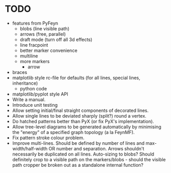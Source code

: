 # TODO

* features from PyFeyn
	* blobs (line visible path)
	* arrows (free, parallel)
	* draft mode (turn off all 3d effects)
	* line fracpoint
	* better marker convenience
	* multiline
	* more markers
		* arrow
* braces
* matplotlib style rc-file for defaults (for all lines, special lines, inheritance)
	* python code
* matplotlib/pyplot style API
* Write a manual.
* Introduce unit testing
* Allow setting initial/final straight components of decorated lines.
* Allow single lines to be deviated sharply (split?) round a vertex.
* Do hatched patterns better than PyX (or fix PyX's implementation).
* Allow tree-level diagrams to be generated automatically by minimising the
  "energy" of a specified graph topology (a la FeynMF).
* Fix pattern stroke colour problem.
* Improve multi-lines. Should be defined by number of lines and
  max-width/half-width OR number and separation. Arrows shouldn't necessarily
  be duplicated on all lines. Auto-sizing to blobs?  Should definitely crop to
  a visible path on the markers/blobs - should the visible path cropper be
  broken out as a standalone internal function?
